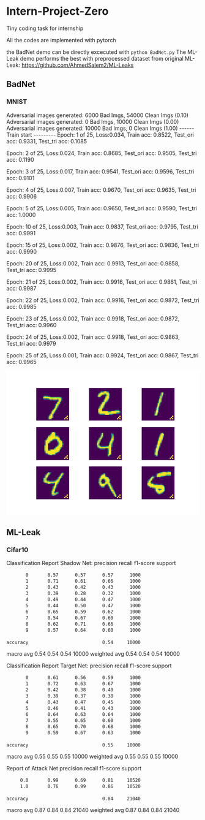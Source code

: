 # Intern-Project-Zero
Tiny coding task for internship

All the codes are implemented with pytorch

the BadNet demo can be directly excecuted with ```python BadNet.py```
The ML-Leak demo performs the best with preprocessed dataset from original ML-Leak: https://github.com/AhmedSalem2/ML-Leaks 

## BadNet
### MNIST 

Adversarial images generated: 6000 Bad Imgs, 54000 Clean Imgs (0.10)
Adversarial images generated: 0 Bad Imgs, 10000 Clean Imgs (0.00)
Adversarial images generated: 10000 Bad Imgs, 0 Clean Imgs (1.00)
------ Train start ---------
Epoch: 1 of 25, Loss:0.034,  Train acc: 0.8522, Test_ori acc: 0.9331, Test_tri acc: 0.1085

Epoch: 2 of 25, Loss:0.024,  Train acc: 0.8685, Test_ori acc: 0.9505, Test_tri acc: 0.1190

Epoch: 3 of 25, Loss:0.017,  Train acc: 0.9541, Test_ori acc: 0.9596, Test_tri acc: 0.9101

Epoch: 4 of 25, Loss:0.007,  Train acc: 0.9670, Test_ori acc: 0.9635, Test_tri acc: 0.9906

Epoch: 5 of 25, Loss:0.005,  Train acc: 0.9650, Test_ori acc: 0.9590, Test_tri acc: 1.0000

Epoch: 10 of 25, Loss:0.003,  Train acc: 0.9837, Test_ori acc: 0.9795, Test_tri acc: 0.9991

Epoch: 15 of 25, Loss:0.002,  Train acc: 0.9876, Test_ori acc: 0.9836, Test_tri acc: 0.9990

Epoch: 20 of 25, Loss:0.002,  Train acc: 0.9913, Test_ori acc: 0.9858, Test_tri acc: 0.9995

Epoch: 21 of 25, Loss:0.002,  Train acc: 0.9916, Test_ori acc: 0.9861, Test_tri acc: 0.9987

Epoch: 22 of 25, Loss:0.002,  Train acc: 0.9916, Test_ori acc: 0.9872, Test_tri acc: 0.9985

Epoch: 23 of 25, Loss:0.002,  Train acc: 0.9918, Test_ori acc: 0.9872, Test_tri acc: 0.9960

Epoch: 24 of 25, Loss:0.002,  Train acc: 0.9918, Test_ori acc: 0.9863, Test_tri acc: 0.9979

Epoch: 25 of 25, Loss:0.001,  Train acc: 0.9924, Test_ori acc: 0.9867, Test_tri acc: 0.9965

![img_with_trigger](badNet/Figure_1.png)


## ML-Leak
### Cifar10
Classification Report Shadow Net:
              precision    recall  f1-score   support

           0       0.57      0.57      0.57      1000
           1       0.71      0.61      0.66      1000
           2       0.43      0.42      0.43      1000
           3       0.39      0.28      0.32      1000
           4       0.49      0.44      0.47      1000
           5       0.44      0.50      0.47      1000
           6       0.65      0.59      0.62      1000
           7       0.54      0.67      0.60      1000
           8       0.62      0.71      0.66      1000
           9       0.57      0.64      0.60      1000

    accuracy                           0.54     10000
   macro avg       0.54      0.54      0.54     10000
weighted avg       0.54      0.54      0.54     10000

Classification Report Target Net:
              precision    recall  f1-score   support

           0       0.61      0.56      0.59      1000
           1       0.72      0.63      0.67      1000
           2       0.42      0.38      0.40      1000
           3       0.39      0.37      0.38      1000
           4       0.43      0.47      0.45      1000
           5       0.46      0.41      0.43      1000
           6       0.64      0.63      0.64      1000
           7       0.55      0.65      0.60      1000
           8       0.65      0.70      0.68      1000
           9       0.59      0.67      0.63      1000

    accuracy                           0.55     10000
   macro avg       0.55      0.55      0.55     10000
weighted avg       0.55      0.55      0.55     10000

Report of Attack Net
              precision    recall  f1-score   support

         0.0       0.99      0.69      0.81     10520
         1.0       0.76      0.99      0.86     10520

    accuracy                           0.84     21040
   macro avg       0.87      0.84      0.84     21040
weighted avg       0.87      0.84      0.84     21040